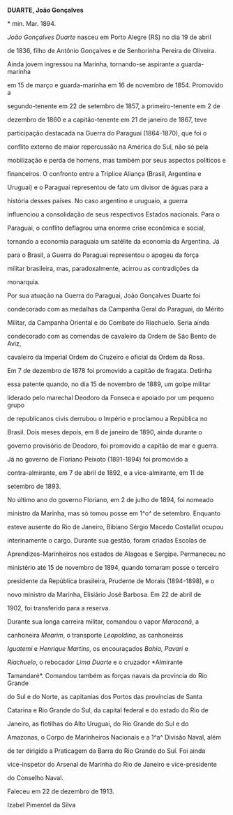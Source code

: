 **DUARTE, João Gonçalves**



\* min. Mar. 1894.



*João Gonçalves Duarte* nasceu em Porto Alegre (RS) no dia 19 de abril

de 1836, filho de Antônio Gonçalves e de Senhorinha Pereira de Oliveira.



Ainda jovem ingressou na Marinha, tornando-se aspirante a guarda-marinha

em 15 de março e guarda-marinha em 16 de novembro de 1854. Promovido a

segundo-tenente em 22 de setembro de 1857, a primeiro-tenente em 2 de

dezembro de 1860 e a capitão-tenente em 21 de janeiro de 1867, teve

participação destacada na Guerra do Paraguai (1864-1870), que foi o

conflito externo de maior repercussão na América do Sul, não só pela

mobilização e perda de homens, mas também por seus aspectos políticos e

financeiros. O confronto entre a Tríplice Aliança (Brasil, Argentina e

Uruguai) e o Paraguai representou de fato um divisor de águas para a

história desses países. No caso argentino e uruguaio, a guerra

influenciou a consolidação de seus respectivos Estados nacionais. Para o

Paraguai, o conflito deflagrou uma enorme crise econômica e social,

tornando a economia paraguaia um satélite da economia da Argentina. Já

para o Brasil, a Guerra do Paraguai representou o apogeu da força

militar brasileira, mas, paradoxalmente, acirrou as contradições da

monarquia.



Por sua atuação na Guerra do Paraguai, João Gonçalves Duarte foi

condecorado com as medalhas da Campanha Geral do Paraguai, do Mérito

Militar, da Campanha Oriental e do Combate do Riachuelo. Seria ainda

condecorado com as comendas de cavaleiro da Ordem de São Bento de Aviz,

cavaleiro da Imperial Ordem do Cruzeiro e oficial da Ordem da Rosa.



Em 7 de dezembro de 1878 foi promovido a capitão de fragata. Detinha

essa patente quando, no dia 15 de novembro de 1889, um golpe militar

liderado pelo marechal Deodoro da Fonseca e apoiado por um pequeno grupo

de republicanos civis derrubou o Império e proclamou a República no

Brasil. Dois meses depois, em 8 de janeiro de 1890, ainda durante o

governo provisório de Deodoro, foi promovido a capitão de mar e guerra.

Já no governo de Floriano Peixoto (1891-1894) foi promovido a

contra-almirante, em 7 de abril de 1892, e a vice-almirante, em 11 de

setembro de 1893.



No último ano do governo Floriano, em 2 de julho de 1894, foi nomeado

ministro da Marinha, mas só tomou posse em 1^o^ de setembro. Enquanto

esteve ausente do Rio de Janeiro, Bibiano Sérgio Macedo Costallat ocupou

interinamente o cargo. Durante sua gestão, foram criadas Escolas de

Aprendizes-Marinheiros nos estados de Alagoas e Sergipe. Permaneceu no

ministério até 15 de novembro de 1894, quando tomaram posse o terceiro

presidente da República brasileira, Prudente de Morais (1894-1898), e o

novo ministro da Marinha, Elisiário José Barbosa. Em 22 de abril de

1902, foi transferido para a reserva.



Durante sua longa carreira militar, comandou o vapor *Maracanã*, a

canhoneira *Mearim*, o transporte *Leopoldina*, as canhoneiras

*Iguatemi* e *Henrique Martins*, os encouraçados *Bahia*, *Pavari* e

*Riachuelo*, o rebocador *Lima Duarte* e o cruzador *Almirante

Tamandaré*. Comandou também as forças navais da província do Rio Grande

do Sul e do Norte, as capitanias dos Portos das províncias de Santa

Catarina e Rio Grande do Sul, da capital federal e do estado do Rio de

Janeiro, as flotilhas do Alto Uruguai, do Rio Grande do Sul e do

Amazonas, o Corpo de Marinheiros Nacionais e a 1^a^ Divisão Naval, além

de ter dirigido a Praticagem da Barra do Rio Grande do Sul. Foi ainda

vice-inspetor do Arsenal de Marinha do Rio de Janeiro e vice-presidente

do Conselho Naval.



Faleceu em 22 de dezembro de 1913.



Izabel Pimentel da Silva



